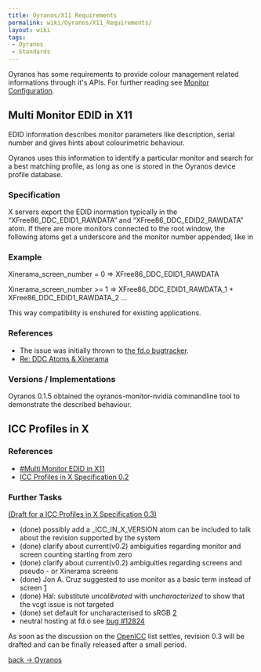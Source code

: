 ```yaml
---
title: Oyranos/X11 Requirements
permalink: wiki/Oyranos/X11_Requirements/
layout: wiki
tags:
 - Oyranos
 - Standards
---
```


Oyranos has some requirements to provide colour management related
informations through it's APIs. For further reading see [Monitor
Configuration](/wiki/Monitor_Configuration "wikilink").

Multi Monitor EDID in X11
-------------------------

EDID information describes monitor parameters like description, serial
number and gives hints about colourimetric behaviour.

Oyranos uses this information to identify a particular monitor and
search for a best matching profile, as long as one is stored in the
Oyranos device profile database.

### Specification

X servers export the EDID inormation typically in the
“XFree86\_DDC\_EDID1\_RAWDATA” and “XFree86\_DDC\_EDID2\_RAWDATA” atom.
If there are more monitors connected to the root window, the following
atoms get a underscore and the monitor number appended, like in

### Example

Xinerama\_screen\_number = 0 =&gt; XFree86\_DDC\_EDID1\_RAWDATA

Xinerama\_screen\_number &gt;= 1 =&gt; XFree86\_DDC\_EDID1\_RAWDATA\_1 +
XFree86\_DDC\_EDID1\_RAWDATA\_2 ...

This way compatibility is enshured for existing applications.

### References

-   The issue was initially thrown to [the fd.o
    bugtracker](https://bugs.freedesktop.org/show_bug.cgi?id=3910).
-   [Re: DDC Atoms &
    Xinerama](http://www.mail-archive.com/devel@xfree86.org/msg01297.html)

### Versions / Implementations

Oyranos 0.1.5 obtained the oyranos-monitor-nvidia commandline tool to
demonstrate the described behaviour.

ICC Profiles in X
-----------------

### References

-   [\#Multi Monitor EDID in X11](#Multi_Monitor_EDID_in_X11 "wikilink")
-   [ICC Profiles in X Specification
    0.2](/wiki/ICC_Profiles_in_X_Specification_0.2 "wikilink")

### Further Tasks

[(Draft for a ICC Profiles in X Specification
0.3)](/wiki/ICC_Profiles_in_X_Specification_0.3 "wikilink")

-   (done) possibly add a \_ICC\_IN\_X\_VERSION atom can be included to
    talk about the revision supported by the system
-   (done) clarify about current(v0.2) ambiguities regarding monitor and
    screen counting starting from zero
-   (done) clarify about current(v0.2) ambiguities regarding screens and
    pseudo - or Xinerama screens
-   (done) Jon A. Cruz suggested to use monitor as a basic term instead
    of screen
    [1](http://lists.freedesktop.org/archives/openicc/2007q4/001056.html)
-   (done) Hal: substitute *uncalibrated* with *uncharacterized* to show
    that the vcgt issue is not targeted
-   (done) set default for uncharacterised to sRGB
    [2](http://lists.freedesktop.org/archives/openicc/2005q2/000431.html)
-   neutral hosting at fd.o see [bug
    \#12824](https://bugs.freedesktop.org/show_bug.cgi?id=12824)

As soon as the discussion on the [OpenICC](/wiki/OpenICC "wikilink") list
settles, revision 0.3 will be drafted and can be finally released after
a small period.

[back -&gt; Oyranos](/wiki/Oyranos "wikilink")

